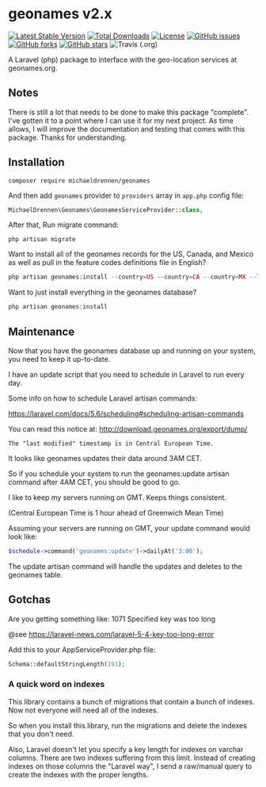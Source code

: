 # geonames v2.x


[![Latest Stable Version](https://poser.pugx.org/michaeldrennen/geonames/version)](https://packagist.org/packages/michaeldrennen/geonames)  [![Total Downloads](https://poser.pugx.org/michaeldrennen/geonames/downloads)](https://packagist.org/packages/michaeldrennen/geonames)  [![License](https://poser.pugx.org/michaeldrennen/geonames/license)](https://packagist.org/packages/michaeldrennen/geonames) [![GitHub issues](https://img.shields.io/github/issues/michaeldrennen/Geonames)](https://github.com/michaeldrennen/Geonames/issues) [![GitHub forks](https://img.shields.io/github/forks/michaeldrennen/Geonames)](https://github.com/michaeldrennen/Geonames/network) [![GitHub stars](https://img.shields.io/github/stars/michaeldrennen/Geonames)](https://github.com/michaeldrennen/Geonames/stargazers) ![Travis (.org)](https://img.shields.io/travis/michaeldrennen/Geonames)  

A Laravel (php) package to interface with the geo-location services at geonames.org.

## Notes
There is still a lot that needs to be done to make this package "complete". I've gotten it to a point where I can use it for my next project. As time allows, I will improve the documentation and testing that comes with this package. Thanks for understanding.

## Installation
```
composer require michaeldrennen/geonames
```
And then add `geonames` provider to `providers` array in `app.php` config file:

```php
MichaelDrennen\Geonames\GeonamesServiceProvider::class,
```

After that, Run migrate command:

```
php artisan migrate
```

Want to install all of the geonames records for the US, Canada, and Mexico as well as pull in the feature codes 
definitions file in English? 
```php
php artisan geonames:install --country=US --country=CA --country=MX --language=en
```

Want to just install everything in the geonames database?
```php
php artisan geonames:install
```

## Maintenance
Now that you have the geonames database up and running on your system, you need to keep it up-to-date.

I have an update script that you need to schedule in Laravel to run every day.

Some info on how to schedule Laravel artisan commands:

https://laravel.com/docs/5.6/scheduling#scheduling-artisan-commands

You can read this notice at: http://download.geonames.org/export/dump/

<code>The "last modified" timestamp is in Central European Time. </code>

It looks like geonames updates their data around 3AM CET.

So if you schedule your system to run the geonames:update artisan command after 4AM CET, you should be good to go.

I like to keep my servers running on GMT. Keeps things consistent.

(Central European Time is 1 hour ahead of Greenwich Mean Time)

Assuming your servers are running on GMT, your update command would look like: 
```php
$schedule->command('geonames:update')->dailyAt('3:00');
```

The update artisan command will handle the updates and deletes to the geonames table.

## Gotchas
Are you getting something like: 1071 Specified key was too long

@see https://laravel-news.com/laravel-5-4-key-too-long-error

Add this to your AppServiceProvider.php file:
```php
Schema::defaultStringLength(191);
```

### A quick word on indexes

This library contains a bunch of migrations that contain a bunch of indexes. Now not everyone will need all of the indexes.

So when you install this library, run the migrations and delete the indexes that you don't need.

Also, Laravel doesn't let you specify a key length for indexes on varchar columns. There are two indexes suffering from this limit. Instead of creating indexes on those columns the "Laravel way", I send a raw/manual query to create the indexes with the proper lengths.